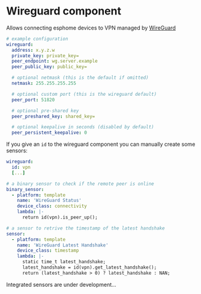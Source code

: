 # Wireguard component
Allows connecting esphome devices to VPN managed by [WireGuard](https://www.wireguard.com/)

```yaml
# example configuration
wireguard:
  address: x.y.z.w
  private_key: private_key=
  peer_endpoint: wg.server.example
  peer_public_key: public_key=

  # optional netmask (this is the default if omitted)
  netmask: 255.255.255.255

  # optional custom port (this is the wireguard default)
  peer_port: 51820

  # optional pre-shared key
  peer_preshared_key: shared_key=

  # optional keepalive in seconds (disabled by default)
  peer_persistent_keepalive: 0
```

If you give an `id` to the wireguard component you can manually create some sensors:

```yaml
wireguard:
  id: vpn
  [...]

# a binary sensor to check if the remote peer is online
binary_sensor:
  - platform: template
    name: 'WireGuard Status'
    device_class: connectivity
    lambda: |-
      return id(vpn).is_peer_up();

# a sensor to retrive the timestamp of the latest handshake
sensor:
  - platform: template
    name: 'WireGuard Latest Handshake'
    device_class: timestamp
    lambda: |-
      static time_t latest_handshake;
      latest_handshake = id(vpn).get_latest_handshake();
      return (latest_handshake > 0) ? latest_handshake : NAN;
```

Integrated sensors are under development...
